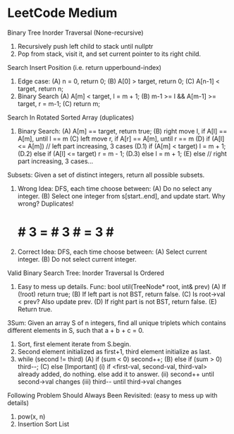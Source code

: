 LeetCode Medium
====

Binary Tree Inorder Traversal (None-recursive)
  1. Recursively push left child to stack until nullptr
  2. Pop from stack, visit it, and set current pointer to its right child.


Search Insert Position (i.e. return upperbound-index)
  1. Edge case:
     (A) n = 0, return 0;
     (B) A[0] > target, return 0;
     (C) A[n-1] < target, return n;
  2. Binary Search
     (A) A[m] < target, l = m + 1;
     (B) m-1 >= l && A[m-1] >= target, r = m-1;
     (C) return m;


Search In Rotated Sorted Array (duplicates)
  1. Binary Search:
     (A) A[m] == target, return true;
     (B) right move l, if A[l] == A[m], until l == m
     (C) left move r, if A[r] == A[m], until r == m
     (D) if (A[l] <= A[m]) // left part increasing, 3 cases
         (D.1) if (A[m] < target) l = m + 1;
         (D.2) else if (A[l] <= target) r = m - 1;
         (D.3) else l = m + 1;
     (E) else // right part increasing, 3 cases...

Subsets: Given a set of distinct integers, return all possible subsets.
  1. Wrong Idea: DFS, each time choose between:
     (A) Do no select any integer.
     (B) Select one integer from s[start..end], and update start.
     Why wrong? Duplicates!
     # # 3 = # 3 # = 3 # #
  2. Correct Idea: DFS, each time choose between:
     (A) Select current integer.
     (B) Do not select current integer.

Valid Binary Search Tree: Inorder Traversal Is Ordered
  1. Easy to mess up details.
     Func: bool util(TreeNode* root, int& prev)
     (A) If (!root) return true;
     (B) If left part is not BST, return false.
     (C) Is root->val < prev? Also update prev.
     (D) If right part is not BST, return false.
     (E) Return true. 

3Sum: Given an array S of n integers, find all unique triplets which contains
different elements in S, such that a + b + c = 0.
  1. Sort, first element iterate from S.begin.
  2. Second element initialized as first+1, third element initialize as last.
  3. while (second != third)
     (A) if (sum < 0) second++;
     (B) else if (sum > 0) third--;
     (C) else [Important]
         (i) if <first-val, second-val, third-val> already added, do nothing.
             else add it to answer.
         (ii) second++ until second->val changes
        (iii) third-- until third->val changes


Following Problem Should Always Been Revisited: (easy to mess up with details)
1. pow(x, n)
2. Insertion Sort List

